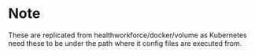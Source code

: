 # Note

These are replicated from healthworkforce/docker/volume as Kubernetes need these to be under the path where it config files are executed from.
